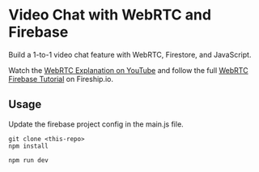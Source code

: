# Video Chat with WebRTC and Firebase

Build a 1-to-1 video chat feature with WebRTC, Firestore, and JavaScript.  
  
Watch the [WebRTC Explanation on YouTube](https://youtu.be/WmR9IMUD_CY) and follow the full [WebRTC Firebase Tutorial](https://fireship.io/lessons/webrtc-firebase-video-chat) on Fireship.io. 
   

## Usage   

Update the firebase project config in the main.js file. 
    
```
git clone <this-repo>
npm install

npm run dev
```
